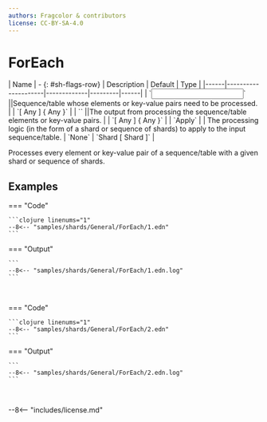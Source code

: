 ```yaml
---
authors: Fragcolor & contributors
license: CC-BY-SA-4.0
---
```



# ForEach

<div class="sh-parameters" markdown="1">
| Name | - {: #sh-flags-row} | Description | Default | Type |
|------|---------------------|-------------|---------|------|
| `<input>` ||Sequence/table whose elements or key-value pairs need to be processed. | | `[ Any ] { Any }` |
| `<output>` ||The output from processing the sequence/table elements or key-value pairs. | | `[ Any ] { Any }` |
| `Apply` |  | The processing logic (in the form of a shard or sequence of shards) to apply to the input sequence/table. | `None` | `Shard [ Shard ]` |

</div>

Processes every element or key-value pair of a sequence/table with a given shard or sequence of shards.

## Examples

=== "Code"

    ```clojure linenums="1"
    --8<-- "samples/shards/General/ForEach/1.edn"
    ```

=== "Output"

    ```
    --8<-- "samples/shards/General/ForEach/1.edn.log"
    ```
&nbsp;

=== "Code"

    ```clojure linenums="1"
    --8<-- "samples/shards/General/ForEach/2.edn"
    ```

=== "Output"

    ```
    --8<-- "samples/shards/General/ForEach/2.edn.log"
    ```
&nbsp;

--8<-- "includes/license.md"
